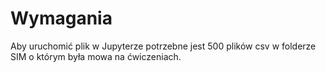 # Wymagania
Aby uruchomić plik w Jupyterze potrzebne jest 500 plików csv w folderze SIM o którym była mowa na ćwiczeniach.
